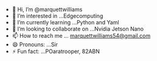 - 👋 Hi, I’m @marquettwilliams
- 👀 I’m interested in ...Edgecomputing
- 🌱 I’m currently learning ...Python and Yaml
- 💞️ I’m looking to collaborate on ...Nvidia Jetson Nano
- 📫 How to reach me ... marquettwilliams54@gmail.com
- 😄 Pronouns: ...Sir
- ⚡ Fun fact: ...POaratrooper, 82ABN

<!---
marquettwilliams/marquettwilliams is a ✨ special ✨ repository because its `README.md` (this file) appears on your GitHub profile.
You can click the Preview link to take a look at your changes.
--->
